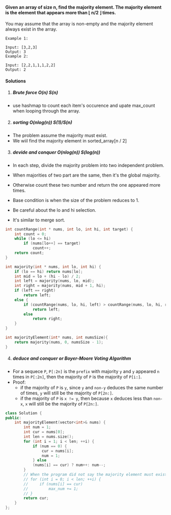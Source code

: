 #### Given an array of size n, find the majority element. The majority element is the element that appears more than ⌊ n/2 ⌋ times.

You may assume that the array is non-empty and the majority element always exist in the array.

```
Example 1:

Input: [3,2,3]
Output: 3
Example 2:

Input: [2,2,1,1,1,2,2]
Output: 2
```

#### Solutions

1. ##### Brute force O(n) S(n)

- use hashmap to count each item's occurence and upate max_count when looping through the array.


2. ##### sorting  O(nlog(n)) S(1)/S(n)

- The problem assume the majority must exist.
- We wiil find the majority element in sorted_array[n / 2]

3. ##### devide and conquer O(nlog(n)) S(log(n))

- In each step, divide the majority problem into two independent problem.
- When majorities of two part are the same, then it's the global majority.
- Otherwise count these two number and return the one appeared more times.
- Base condition is when the size of the problem reduces to 1.

- Be careful about the lo and hi selection.
- It's similar to merge sort.

```c++
int countRange(int * nums, int lo, int hi, int target) {
    int count = 0;
    while (lo <= hi)
        if (nums[lo++] == target)
            count++;
    return count;
}

int majority(int * nums, int lo, int hi) {
    if (lo == hi) return nums[lo];
    int mid = lo + (hi - lo) / 2;
    int left = majority(nums, lo, mid);
    int right = majority(nums, mid + 1, hi);
    if (left == right)
        return left;
    else {
        if (countRange(nums, lo, hi, left) > countRange(nums, lo, hi, right))
            return left;
        else
            return right;
    }
}

int majorityElement(int* nums, int numsSize){
    return majority(nums, 0, numsSize - 1);
}
```


4. ##### deduce and conquer or Boyer-Moore Voting Algorithm


- For a sequece `P`, `P[:2n]` is the `prefix` with majority `y` and `y` appeared `n` times in `P[:2n]`, then the majority of `P` is the majority of `P[i:]`.
- Proof:
    - if the majority of `P` is `y`, since `y` and `non-y` deduces the same number of times, `y` will still be the majority of `P[2n:]`.
    - if the majority of `P` is `x != y`, then because `x` deduces less than `non-x`, `x` will still be the majority of `P[2n:]`.


```c++
class Solution {
public:
    int majorityElement(vector<int>& nums) {
        int num = 1;
        int cur = nums[0];
        int len = nums.size();
        for (int i = 1; i < len; ++i) {
            if (num == 0) {
                cur = nums[i];
                num = 1;
            } else
            (nums[i] == cur) ? num++: num--;
        }
        // When the program did not say the majority element must exist, need to check if the proportion of this element is larger than 0.5.
        // for (int i = 0; i < len; ++i) {
        //     if (nums[i] == cur)
        //         max_num += 1;
        // }
        return cur;
    }
};

```
